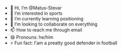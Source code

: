- 👋 Hi, I’m @Matus-Stevar
- 👀 I’m interested in sports
- 🌱 I’m currently learning positioning
- 💞️ I’m looking to collaborate on everything
- 📫 How to reach me through email
- 😄 Pronouns: he/him
- ⚡ Fun fact: I'am a preatty good defender in football

<!---
Matus-Stevar/Matus-Stevar is a ✨ special ✨ repository because its `README.md` (this file) appears on your GitHub profile.
You can click the Preview link to take a look at your changes.
--->
